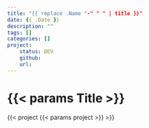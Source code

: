 ```yaml
---
title: "{{ replace .Name "-" " " | title }}"
date: {{ .Date }}
description: ""
tags: []
categories: []
project:
    status: DEV
    github: 
    url: 
---
```

# {{< params Title >}}
{{< project {{< params project >}} >}}